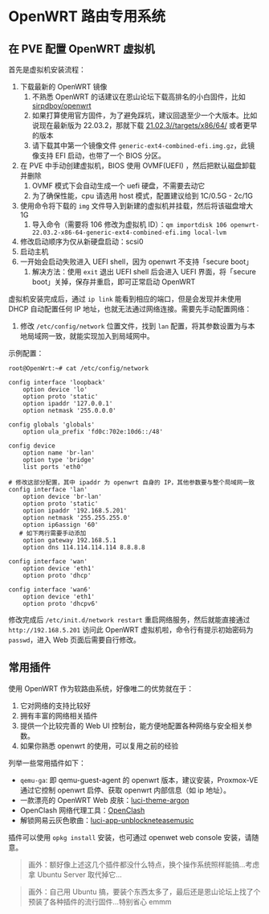 # OpenWRT 路由专用系统


## 在 PVE 配置 OpenWRT 虚拟机

首先是虚拟机安装流程：

1. 下载最新的 OpenWRT 镜像
   1. 不熟悉 OpenWRT 的话建议在恩山论坛下载高排名的小白固件，比如 [sirpdboy/openwrt](https://github.com/sirpdboy/openwrt)
   2. 如果打算使用官方固件，为了避免踩坑，建议回退至少一个大版本。比如说现在最新版为 22.03.2，那就下载 [21.02.3//targets/x86/64/](https://downloads.openwrt.org/releases/21.02.3//targets/x86/64/) 或者更早的版本
   3. 请下载其中第一个镜像文件 `generic-ext4-combined-efi.img.gz`，此镜像支持 EFI 启动，也带了一个 BIOS 分区。
2. 在 PVE 中手动创建虚拟机，BIOS 使用 OVMF(UEFI) ，然后把默认磁盘卸载并删除
   1. OVMF 模式下会自动生成一个 uefi 硬盘，不需要去动它
   2. 为了确保性能，cpu 请选用 host 模式，配置建议给到 1C/0.5G - 2c/1G
3. 使用命令将下载的 `img` 文件导入到新建的虚拟机并挂载，然后将该磁盘增大 1G
   1. 导入命令（需要将 106 修改为虚拟机 ID）：`qm importdisk 106 openwrt-22.03.2-x86-64-generic-ext4-combined-efi.img local-lvm`
4. 修改启动顺序为仅从新硬盘启动：scsi0
5. 启动主机
6. 一开始会启动失败进入 UEFI shell，因为 openwrt 不支持「secure boot」
   1. 解决方法：使用 `exit` 退出 UEFI shell 后会进入 UEFI 界面，将「secure boot」关掉，保存并重启，即可正常启动 OpenWRT


虚拟机安装完成后，通过 `ip link` 能看到相应的端口，但是会发现并未使用 DHCP 自动配置任何 IP 地址，也就无法通过网络连接。需要先手动配置网络：

1. 修改 `/etc/config/network` 位置文件，找到 `lan` 配置，将其参数设置为与本地局域网一致，就能实现加入到局域网中。

示例配置：

```shell
root@OpenWrt:~# cat /etc/config/network

config interface 'loopback'
	option device 'lo'
	option proto 'static'
	option ipaddr '127.0.0.1'
	option netmask '255.0.0.0'

config globals 'globals'
	option ula_prefix 'fd0c:702e:10d6::/48'

config device
	option name 'br-lan'
	option type 'bridge'
	list ports 'eth0'

# 修改这部分配置，其中 ipaddr 为 openwrt 自身的 IP，其他参数要与整个局域网一致
config interface 'lan'
	option device 'br-lan'
	option proto 'static'
	option ipaddr '192.168.5.201'
	option netmask '255.255.255.0'
	option ip6assign '60'
   # 如下两行需要手动添加
	option gateway 192.168.5.1
	option dns 114.114.114.114 8.8.8.8

config interface 'wan'
	option device 'eth1'
	option proto 'dhcp'

config interface 'wan6'
	option device 'eth1'
	option proto 'dhcpv6'
```


修改完成后 `/etc/init.d/network restart` 重启网络服务，然后就能直接通过 `http://192.168.5.201` 访问此 OpenWRT 虚拟机啦，命令行有提示初始密码为 `passwd`，进入 Web 页面后需要自行修改。 

## 常用插件

使用 OpenWRT 作为软路由系统，好像唯二的优势就在于：

1. 它对网络的支持比较好
2. 拥有丰富的网络相关插件
3. 提供一个比较完善的 Web UI 控制台，能方便地配置各种网络与安全相关参数。
4. 如果你熟悉 openwrt 的使用，可以复用之前的经验

列举一些常用插件如下：

- `qemu-ga`: 即 qemu-guest-agent 的 openwrt 版本，建议安装，Proxmox-VE 通过它控制 openwrt 启停、获取 openwrt 内部信息（如 ip 地址）。
- 一款漂亮的 OpenWRT Web 皮肤：[luci-theme-argon](https://github.com/jerrykuku/luci-theme-argon)
- OpenClash 网络代理工具：[OpenClash](https://github.com/vernesong/OpenClash)
- 解锁网易云灰色歌曲：[luci-app-unblockneteasemusic](https://github.com/cnsilvan/luci-app-unblockneteasemusic)

插件可以使用 `opkg install` 安装，也可通过 openwet web console 安装，请随意。

>画外：额好像上述这几个插件都没什么特点，换个操作系统照样能搞...考虑拿 Ubuntu Server 取代掉它...

>画外：自己用 Ubuntu 搞，要装个东西太多了，最后还是恩山论坛上找了个预装了各种插件的流行固件...特别省心 emmm

